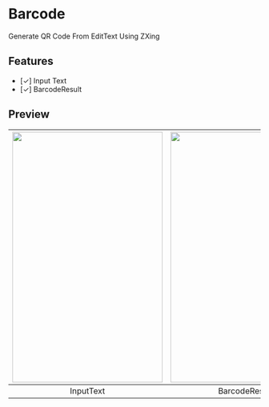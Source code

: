 # Barcode
Generate QR Code From EditText Using ZXing

## Features
- [✓] Input Text 
- [✓] BarcodeResult

## Preview
|<img src="https://raw.githubusercontent.com/PwS/GenerateBarcode/master/ImagePreview/InputText.PNG" width="300px" height="500px" />|<img src="https://raw.githubusercontent.com/PwS/GenerateBarcode/master/ImagePreview/BarcodeResult.PNG" width="300px" height="500px" />|<img src="https://raw.githubusercontent.com/PwS/GenerateBarcode/master/ImagePreview/ResultScan.jpeg" alt="Close Confirmation" width="300px" height="500px" />|
|:---:|:---:|:---:|
|InputText|BarcodeResult|TheScannedBarcodeResults|
